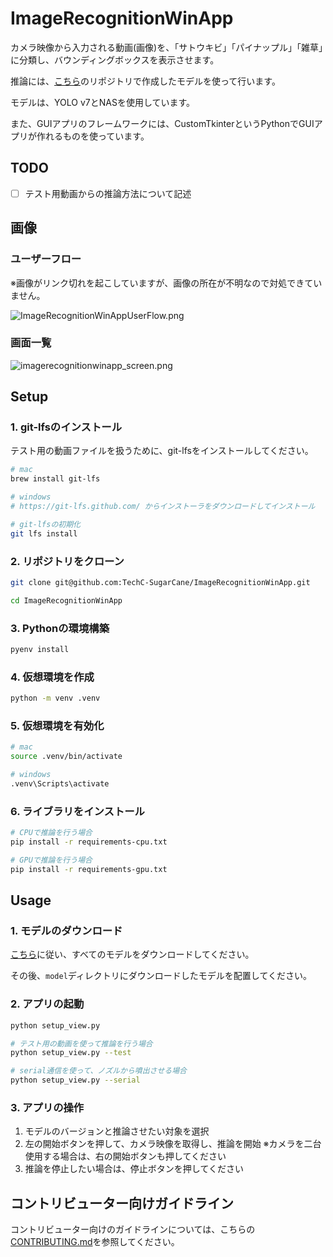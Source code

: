 # ImageRecognitionWinApp

カメラ映像から入力される動画(画像)を、「サトウキビ」「パイナップル」「雑草」に分類し、バウンディングボックスを表示させます。

推論には、[こちら](https://github.com/TechC-SugarCane/ObjectDetection)のリポジトリで作成したモデルを使って行います。

モデルは、YOLO v7とNASを使用しています。

また、GUIアプリのフレームワークには、CustomTkinterというPythonでGUIアプリが作れるものを使っています。

## TODO

- [ ] テスト用動画からの推論方法について記述

## 画像

### ユーザーフロー

※画像がリンク切れを起こしていますが、画像の所在が不明なので対処できていません。

![ImageRecognitionWinAppUserFlow.png](https://github.com/TechC-SugarCane/ImageRecognitionWinApp/edit/develop/ImageRecognitionWinAppUserFlow.png)

### 画面一覧

![imagerecognitionwinapp_screen.png](https://github.com/TechC-SugarCane/ImageRecognitionWinApp/edit/develop/imagerecognitionwinapp_screen.png)

## Setup

### 1. git-lfsのインストール

テスト用の動画ファイルを扱うために、git-lfsをインストールしてください。

```bash
# mac
brew install git-lfs

# windows
# https://git-lfs.github.com/ からインストーラをダウンロードしてインストール

# git-lfsの初期化
git lfs install
```

### 2. リポジトリをクローン

```bash
git clone git@github.com:TechC-SugarCane/ImageRecognitionWinApp.git

cd ImageRecognitionWinApp
```

### 3. Pythonの環境構築

```bash
pyenv install
```

### 4. 仮想環境を作成

```bash
python -m venv .venv
```

### 5. 仮想環境を有効化

```bash
# mac
source .venv/bin/activate

# windows
.venv\Scripts\activate
```

### 6. ライブラリをインストール

```bash
# CPUで推論を行う場合
pip install -r requirements-cpu.txt

# GPUで推論を行う場合
pip install -r requirements-gpu.txt
```

## Usage

### 1. モデルのダウンロード

[こちら](./model/model.md)に従い、すべてのモデルをダウンロードしてください。

その後、`model`ディレクトリにダウンロードしたモデルを配置してください。

### 2. アプリの起動

```bash
python setup_view.py

# テスト用の動画を使って推論を行う場合
python setup_view.py --test

# serial通信を使って、ノズルから噴出させる場合
python setup_view.py --serial
```

### 3. アプリの操作

1. モデルのバージョンと推論させたい対象を選択
2. 左の開始ボタンを押して、カメラ映像を取得し、推論を開始
※カメラを二台使用する場合は、右の開始ボタンも押してください
3. 推論を停止したい場合は、停止ボタンを押してください

## コントリビューター向けガイドライン

コントリビューター向けのガイドラインについては、こちらの[CONTRIBUTING.md](https://github.com/TechC-SugarCane/.github/blob/main/CONTRIBUTING.md)を参照してください。
